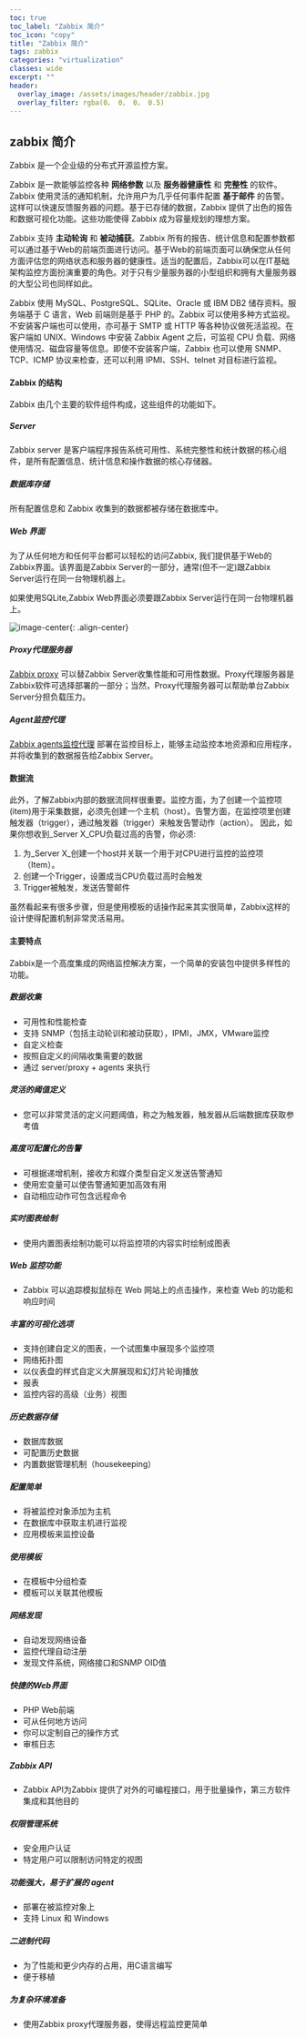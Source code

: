 ```yaml
---
toc: true
toc_label: "Zabbix 简介"
toc_icon: "copy"
title: "Zabbix 简介"
tags: zabbix
categories: "virtualization"
classes: wide
excerpt: ""
header:
  overlay_image: /assets/images/header/zabbix.jpg
  overlay_filter: rgba(0， 0， 0， 0.5)
---
```





## zabbix 简介

Zabbix 是一个企业级的分布式开源监控方案。

Zabbix 是一款能够监控各种 **网络参数** 以及 **服务器健康性** 和 **完整性** 的软件。Zabbix 使用灵活的通知机制，允许用户为几乎任何事件配置 **基于邮件** 的告警。这样可以快速反馈服务器的问题。基于已存储的数据，Zabbix 提供了出色的报告和数据可视化功能。这些功能使得 Zabbix 成为容量规划的理想方案。

Zabbix 支持 **主动轮询** 和 **被动捕获**。Zabbix 所有的报告、统计信息和配置参数都可以通过基于Web的前端页面进行访问。基于Web的前端页面可以确保您从任何方面评估您的网络状态和服务器的健康性。适当的配置后，Zabbix可以在IT基础架构监控方面扮演重要的角色。对于只有少量服务器的小型组织和拥有大量服务器的大型公司也同样如此。

Zabbix 使用 MySQL、PostgreSQL、SQLite、Oracle 或 IBM DB2 储存资料。服务端基于 C 语言，Web 前端则是基于 PHP 的。Zabbix 可以使用多种方式监视。不安装客户端也可以使用，亦可基于 SMTP 或 HTTP 等各种协议做死活监视。在客户端如 UNIX、Windows 中安装 Zabbix Agent 之后，可监视 CPU 负载、网络使用情况、磁盘容量等信息。即使不安装客户端，Zabbix 也可以使用 SNMP、TCP、ICMP 协议来检查，还可以利用 IPMI、SSH、telnet 对目标进行监视。




#### Zabbix 的结构

Zabbix 由几个主要的软件组件构成，这些组件的功能如下。

##### Server

Zabbix server 是客户端程序报告系统可用性、系统完整性和统计数据的核心组件，是所有配置信息、统计信息和操作数据的核心存储器。

##### 数据库存储

所有配置信息和 Zabbix 收集到的数据都被存储在数据库中。

##### Web 界面

为了从任何地方和任何平台都可以轻松的访问Zabbix, 我们提供基于Web的Zabbix界面。该界面是Zabbix Server的一部分，通常(但不一定)跟Zabbix Server运行在同一台物理机器上。

如果使用SQLite,Zabbix Web界面必须要跟Zabbix Server运行在同一台物理机器上。

![image-center](/assets/images/zabbix.Custom_screens.png){: .align-center}

##### Proxy代理服务器

[Zabbix proxy](https://www.zabbix.com/documentation/3.4/manual/concepts/proxy "manual:concepts:proxy") 可以替Zabbix Server收集性能和可用性数据。Proxy代理服务器是Zabbix软件可选择部署的一部分；当然，Proxy代理服务器可以帮助单台Zabbix Server分担负载压力。

##### Agent监控代理

[Zabbix agents监控代理](https://www.zabbix.com/documentation/3.4/manual/concepts/agent "manual:concepts:agent") 部署在监控目标上，能够主动监控本地资源和应用程序，并将收集到的数据报告给Zabbix Server。





#### 数据流

此外，了解Zabbix内部的数据流同样很重要。监控方面，为了创建一个监控项(item)用于采集数据，必须先创建一个主机（host）。告警方面，在监控项里创建触发器（trigger），通过触发器（trigger）来触发告警动作（action）。
因此，如果你想收到_Server X_CPU负载过高的告警，你必须:

1.	为_Server X_创建一个host并关联一个用于对CPU进行监控的监控项（Item）。
2.	创建一个Trigger，设置成当CPU负载过高时会触发
3.	Trigger被触发，发送告警邮件

虽然看起来有很多步骤，但是使用模板的话操作起来其实很简单，Zabbix这样的设计使得配置机制非常灵活易用。






#### 主要特点

Zabbix是一个高度集成的网络监控解决方案，一个简单的安装包中提供多样性的功能。

##### 数据收集

* 可用性和性能检查
* 支持 SNMP（包括主动轮训和被动获取），IPMI，JMX，VMware监控
* 自定义检查
* 按照自定义的间隔收集需要的数据
* 通过 server/proxy + agents 来执行

##### 灵活的阈值定义

* 您可以非常灵活的定义问题阈值，称之为触发器，触发器从后端数据库获取参考值

##### 高度可配置化的告警

* 可根据递增机制，接收方和媒介类型自定义发送告警通知
* 使用宏变量可以使告警通知更加高效有用
* 自动相应动作可包含远程命令

##### 实时图表绘制

* 使用内置图表绘制功能可以将监控项的内容实时绘制成图表

##### Web 监控功能

* Zabbix 可以追踪模拟鼠标在 Web 网站上的点击操作，来检查 Web 的功能和响应时间

##### 丰富的可视化选项

* 支持创建自定义的图表，一个试图集中展现多个监控项
* 网络拓扑图
* 以仪表盘的样式自定义大屏展现和幻灯片轮询播放
* 报表
* 监控内容的高级（业务）视图

##### 历史数据存储

* 数据库数据
* 可配置历史数据
* 内置数据管理机制（housekeeping）

##### 配置简单

* 将被监控对象添加为主机
* 在数据库中获取主机进行监视
* 应用模板来监控设备

##### 使用模板

* 在模板中分组检查
* 模板可以关联其他模板

##### 网络发现

* 自动发现网络设备
* 监控代理自动注册
* 发现文件系统，网络接口和SNMP OID值

##### 快捷的Web界面

* PHP Web前端
* 可从任何地方访问
* 你可以定制自己的操作方式
* 审核日志

##### Zabbix API

* Zabbix API为Zabbix 提供了对外的可编程接口，用于批量操作，第三方软件集成和其他目的

##### 权限管理系统

* 安全用户认证
* 特定用户可以限制访问特定的视图

##### 功能强大，易于扩展的 agent

* 部署在被监控对象上
* 支持 Linux 和 Windows

##### 二进制代码

* 为了性能和更少内存的占用，用C语言编写
* 便于移植

##### 为复杂环境准备

* 使用Zabbix proxy代理服务器，使得远程监控更简单
